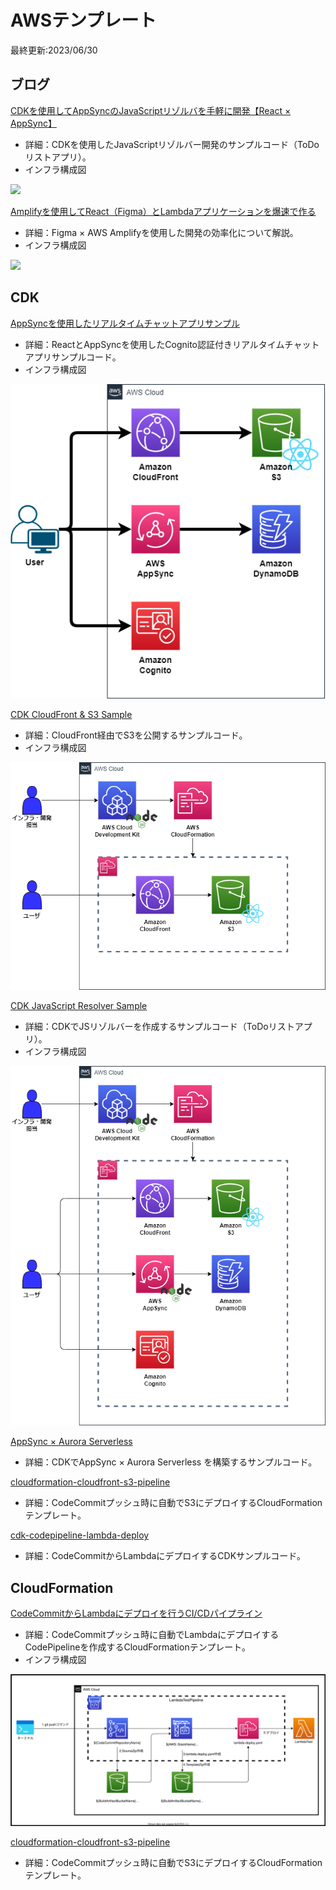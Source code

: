 # AWSテンプレート
最終更新:2023/06/30

## ブログ

[CDKを使用してAppSyncのJavaScriptリゾルバを手軽に開発【React × AppSync】](https://qiita.com/ryome/items/07898916c9cfff0080ab)

- 詳細：CDKを使用したJavaScriptリゾルバー開発のサンプルコード（ToDoリストアプリ）。
- インフラ構成図

![](https://camo.qiitausercontent.com/b1bb639ef2b059d31cccf7115917380c4f1ad22a/68747470733a2f2f71696974612d696d6167652d73746f72652e73332e61702d6e6f727468656173742d312e616d617a6f6e6177732e636f6d2f302f3434393836372f65363261373461342d663931392d323735392d633862662d3062386662376363383030632e706e67)

[Amplifyを使用してReact（Figma）とLambdaアプリケーションを爆速で作る](https://qiita.com/ryome/items/e70f7d192efa67524df9)

- 詳細：Figma × AWS Amplifyを使用した開発の効率化について解説。
- インフラ構成図

![](https://camo.qiitausercontent.com/fafec2bffbb95ab09bb9f7c44aa54e4a1250bd5f/68747470733a2f2f71696974612d696d6167652d73746f72652e73332e61702d6e6f727468656173742d312e616d617a6f6e6177732e636f6d2f302f3434393836372f33323631386335382d616633312d353762322d313539392d3461316634323961663133622e706e67)


## CDK

[AppSyncを使用したリアルタイムチャットアプリサンプル](https://github.com/ryomeblog/realtime_chat_appsync)

- 詳細：ReactとAppSyncを使用したCognito認証付きリアルタイムチャットアプリサンプルコード。
- インフラ構成図

![](https://github.com/ryomeblog/realtime_chat_appsync/blob/master/img/infrastructure.drawio.png)

[CDK CloudFront & S3 Sample](https://github.com/ryomeblog/cdk-cloudfront-s3-sample)

- 詳細：CloudFront経由でS3を公開するサンプルコード。
- インフラ構成図

![](https://github.com/ryomeblog/cdk-cloudfront-s3-sample/blob/master/img/infrastructure.drawio.png)


[CDK JavaScript Resolver Sample](https://github.com/ryomeblog/cdk-js-resolvers-sample)

- 詳細：CDKでJSリゾルバーを作成するサンプルコード（ToDoリストアプリ）。
- インフラ構成図

![](https://github.com/ryomeblog/cdk-js-resolvers-sample/blob/master/img/infrastructure.drawio.png)


[AppSync × Aurora Serverless](https://github.com/ryomeblog/cdk_aurora_appsync)

- 詳細：CDKでAppSync × Aurora Serverless を構築するサンプルコード。

[cloudformation-cloudfront-s3-pipeline](https://github.com/ryomeblog/cloudformation-cloudfront-s3-pipeline)

- 詳細：CodeCommitプッシュ時に自動でS3にデプロイするCloudFormationテンプレート。

[cdk-codepipeline-lambda-deploy](https://github.com/ryomeblog/cdk-codepipeline-lambda-deploy)

- 詳細：CodeCommitからLambdaにデプロイするCDKサンプルコード。

## CloudFormation

[CodeCommitからLambdaにデプロイを行うCI/CDパイプライン](https://github.com/ryomeblog/lambda-test-cfn-pipeline)

- 詳細：CodeCommitプッシュ時に自動でLambdaにデプロイするCodePipelineを作成するCloudFormationテンプレート。
- インフラ構成図

![](https://github.com/ryomeblog/lambda-test-cfn-pipeline/blob/master/infrastructure.drawio.svg)


[cloudformation-cloudfront-s3-pipeline](https://github.com/ryomeblog/cloudformation-cloudfront-s3-pipeline)

- 詳細：CodeCommitプッシュ時に自動でS3にデプロイするCloudFormationテンプレート。


